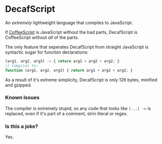 DecafScript
===========

An *extremely* lightweight language that compiles to JavaScript.

If [CoffeeScript](https://github.com/jashkenas/coffee-script) is JavaScript without the bad parts, DecafScript is CoffeeScript without *all* of the parts.

The only feature that seperates DecafScript from straight JavaScript is syntactic sugar for function declarations:

```javascript
(arg1, arg2, arg3) -> { return arg1 + arg2 + arg2; }
// Compiles to:
function (arg1, arg2, arg3) { return arg1 + arg2 + arg2; }
```

As a result of it's extreme simplicity, DecafScript is only 126 bytes, minified and gzipped.

### Known Issues

The compiler is extremely stupid, so any code that looks like `(...) ->` is replaced, even if it's part of a comment, strin literal or regex.

### Is this a joke?

Yes.